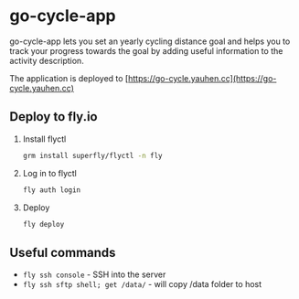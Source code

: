 # go-cycle-app

go-cycle-app lets you set an yearly cycling distance goal and helps you to track your progress towards the goal by adding useful information to the activity description.

The application is deployed to [https://go-cycle.yauhen.cc](https://go-cycle.yauhen.cc)

## Deploy to fly.io
1. Install flyctl
    ```sh
    grm install superfly/flyctl -n fly
    ```
2. Log in to flyctl
    ```sh
    fly auth login
    ```
3. Deploy
    ```sh
    fly deploy
    ```

## Useful commands
- `fly ssh console` - SSH into the server
- `fly ssh sftp shell; get /data/` - will copy /data folder to host
